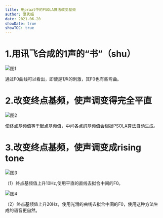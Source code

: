 ```yaml
---
title: 用praat中的PSOLA算法改变基频
author: 夏秀媚
date: 2021-06-20
showDate: true
showTOC: true
---
```

# 1.用讯飞合成的1声的“书”（shu）
![图1](../Supporting_Information/2021-06-20-XXM1-Fig-1.png)

通过F0曲线可以看出，即使是1声的刺激，其F0也有些弯曲。

# 2.改变终点基频，使声调变得完全平直
![图2](../Supporting_Information/2021-06-20-XXM1-Fig-2.png)

使终点基频值等于起点基频值，中间各点的基频值会根据PSOLA算法自动生成。

# 3.改变终点基频，使声调变成rising tone

![图3](../Supporting_Information/2021-06-20-XXM1-Fig-3.png)

（1）终点基频值上升10Hz,使用平直的直线去拟合中间的F0。

![图4](../Supporting_Information/2021-06-20-XXM1-Fig-4.png)

（2）终点基频值上升20Hz，使用光滑的曲线去拟合中间的F0，使用这种方法生成的语音更自然。
